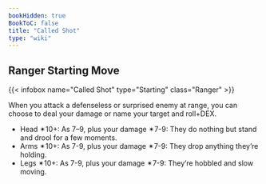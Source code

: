 ```yaml
---
bookHidden: true
BookToC: false
title: "Called Shot"
type: "wiki"
---
```

## Ranger Starting Move
{{< infobox name="Called Shot" type="Starting" class="Ranger" >}}

When you attack a defenseless or surprised enemy at range, you can choose to deal your damage or name your target and roll+DEX.
  * Head ✴10+: As 7–9, plus your damage ✴7-9: They do nothing but stand and drool for a few moments.
  * Arms ✴10+: As 7-9, plus your damage ✴7-9: They drop anything they’re holding.
  * Legs ✴10+: As 7-9, plus your damage ✴7-9: They’re hobbled and slow moving.